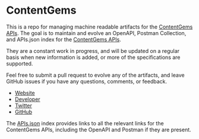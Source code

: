 # ContentGemsThis is a repo for managing machine readable artifacts for the [ContentGems APIs](http://contentgems.com/). The goal is to maintain and evolve an OpenAPI, Postman Collection, and APIs.json index for the [ContentGems APIs](http://contentgems.com/).They are a constant work in progress, and will be updated on a regular basis when new information is added, or more of the specifications are supported.Feel free to submit a pull request to evolve any of the artifacts, and leave GitHub issues if you have any questions, comments, or feedback.- [Website](http://contentgems.com/)- [Developer](http://contentgems.com/)- [Twitter](https://twitter.com/ContentGems)- [GitHub](https://github.com/intigi)The [APIs.json](https://github.com/api-evangelist/contentgems/blob/master/apis.json) index provides links to all the relevant links for the ContentGems APIs, including the OpenAPI and Postman if they are present.